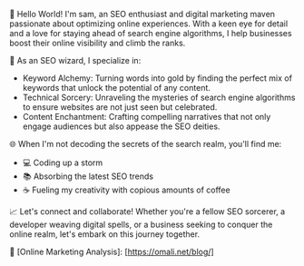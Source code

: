 👋 Hello World! I'm sam, an SEO enthusiast and digital marketing maven passionate about optimizing online experiences. With a keen eye for detail and a love for staying ahead of search engine algorithms, I help businesses boost their online visibility and climb the ranks.

🚀 As an SEO wizard, I specialize in:

- Keyword Alchemy: Turning words into gold by finding the perfect mix of keywords that unlock the potential of any content.
- Technical Sorcery: Unraveling the mysteries of search engine algorithms to ensure websites are not just seen but celebrated.
- Content Enchantment: Crafting compelling narratives that not only engage audiences but also appease the SEO deities.

🌐 When I'm not decoding the secrets of the search realm, you'll find me:

- 💻 Coding up a storm
- 📚 Absorbing the latest SEO trends
- ☕ Fueling my creativity with copious amounts of coffee

📈 Let's connect and collaborate! Whether you're a fellow SEO sorcerer, a developer weaving digital spells, or a business seeking to conquer the online realm, let's embark on this journey together.

🔗 [Online Marketing Analysis]: [https://omali.net/blog/]



<!---
samiam007/samiam007 is a ✨ special ✨ repository because its `README.md` (this file) appears on your GitHub profile.
You can click the Preview link to take a look at your changes.
--->
